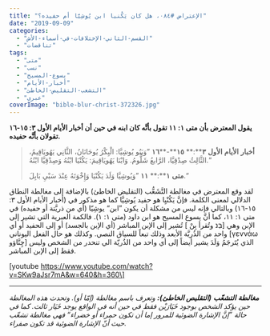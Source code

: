 ```yaml
---
title: "الإعتراض #٠٨٤، هل كان يَكُنيا ابن يُوشِيَّا أم حفيده؟"
date: "2019-09-09"
categories: 
  - "القسم-الثاني-الإختلافات-في-أسماء-الأش"
  - "تناقضات"
tags: 
  - "متى"
  - "نسب"
  - "يسوع-المسيح"
  - "أخبار-الأيام"
  - "التشعب-التقليص-الخاطئ"
  - "عبري"
coverImage: "bible-blur-christ-372326.jpg"
---
```


**يقول المعترض بأن متى ١: ١١ تقول بأنَّه كان ابنه في حين أن أخبار الأيام الأول ٣: ١٥\-١٦ تقولان بأنَّه حفيده.**

> **أخبار** **الأيام** **الأول** **٣****:** **١٥****\-****١٦** ”وَبَنُو يُوشِيَّا: الْبِكْرُ يُوحَانَانُ، الثَّانِي يَهُويَاقِيمُ، الثَّالِثُ صِدْقِيَّا، الرَّابعُ شَلُّومُ. وَابْنَا يَهُويَاقِيمَ: يَكُنْيَا ابْنُهُ وَصِدْقِيَّا ابْنُهُ.“
> 
> **متى** **١****:** **١١** ”وَيُوشِيَّا وَلَدَ يَكُنْيَا وَإِخْوَتَهُ عِنْدَ سَبْيِ بَابِلَ.“

لقد وقع المعترض في مغالطة التَّشَعُّب (التقليض الخاطئ) بالإضافة إلى مغالطة النطاق الدلالي لمعنى الكلمة. فإنَّ يَكُنْيِا هو حفيد يُوشِيَّا كما هو مذكور في (أخبار الأيام الأول ٣: ١٥\-١٦) وبالتالي فإنه ليس من مشكلة أن يكون ”ابن“ يوشِيّا (أي من ذريَّتة أو حفيده) في متى ١: ١١، كما أنَّ يسوع المسيح هو ابن داود (متى ١: ١). فالكمة العبرية التي تشير إلى الإبن وهي \[בְּנ وتُقرأ بِنْ \] تُشير إلى الإبن المباشر (أي الإبن بالجسد) أو إلى الحفيد أو أي واحد من الذُريَّة الأبعد وذلك تبعاً للسياق النصي. وكذلك هو حال الفعل اليوناني \[γεννάω چِنَّاؤو\] الذي يُتَرجَمُ وَلَدَ يشير أيضاً إلى أي واحد من الذُريّة الي تنحدر من الشخص وليس فقط إلى الإبن المباشر.

\[youtube https://www.youtube.com/watch?v=SKw9aJsr7mA&w=640&h=360\]

* * *

_**مغالطة** **التشعّب** **(****التقليص** **الخاطئ****):** وتعرف باسم مغالطة (إمّا أو). وتحدث هذه المغالطة حين يؤكد الشخص بوجود خَيَارَيْن فقط في حين أنه في الواقع يوجد خَيَار ثالث. كما في حالة ”إنَّ الإشارة الضوئية للمرور إما أن تكون حمراء أو خضراء“ فهي مغالطة تشعّب حيث أنّ الإشارة الضوئية قد تكون صفراء._

